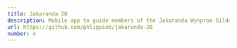 ```yaml
---
title: Jakaranda 20
description: Mobile app to guide members of the Jakaranda Wynproe Gilde through tasting and scoring wines. Still in specification phase.
url: https://github.com/phlippieb/jakaranda-20
number: 4
---
```

